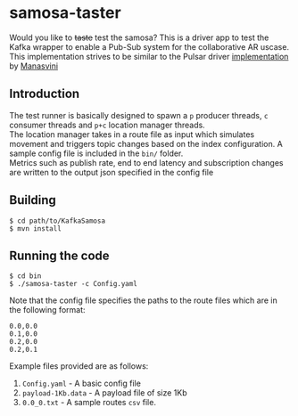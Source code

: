# samosa-taster
Would you like to ~~taste~~ test the samosa?
This is a driver app to test the Kafka wrapper to enable a Pub-Sub system for the collaborative AR uscase.
This implementation strives to be similar to the Pulsar driver [implementation](https://github.com/Manasvini/samosa-tester.git) by [Manasvini](https://github.com/Manasvini)
## Introduction  
The test runner is basically designed to spawn a `p` producer threads, `c` consumer threads and `p+c` location manager threads.  
The location manager takes in a route file as input which simulates movement and triggers topic changes based on the index configuration. A sample config file is included in the `bin/` folder.  
Metrics such as publish rate, end to end latency and subscription changes are written to the output json specified in the config file  
## Building  
```shell  
$ cd path/to/KafkaSamosa
$ mvn install  
```  
 
## Running the code  
```shell  
$ cd bin  
$ ./samosa-taster -c Config.yaml  
```
Note that the config file specifies the paths to the route files which are in the following format:   
```csv  
0.0,0.0  
0.1,0.0  
0.2,0.0  
0.2,0.1  
```
Example files provided are as follows:
1. `Config.yaml` - A basic config file
2. `payload-1Kb.data` - A payload file of size 1Kb
3. `0.0_0.txt` - A sample routes `csv` file.
